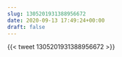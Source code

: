 ```yaml
---
slug: 1305201931388956672
date: 2020-09-13 17:49:24+00:00
draft: false
---
```


{{< tweet 1305201931388956672 >}}
